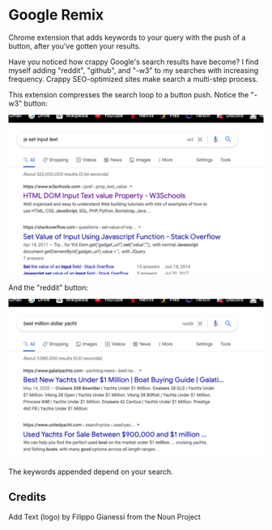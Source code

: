 # Google Remix

Chrome extension that adds keywords to your query with the push of a button, after you've gotten your results.

Have you noticed how crappy Google's search results have become? I find myself adding "reddit", "github", and "-w3" to my searches with increasing frequency. Crappy SEO-optimized sites make search a multi-step process.

This extension compresses the search loop to a button push. Notice the "-w3" button:

![Screenshot](screenshot-1.png)

And the "reddit" button:

![Screenshot 2](screenshot-2.png)

The keywords appended depend on your search.

## Credits

Add Text (logo) by Filippo Gianessi from the Noun Project

